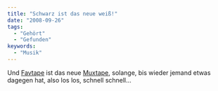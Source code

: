 ```yaml
---
title: "Schwarz ist das neue weiß!"
date: "2008-09-26"
tags:
  - "Gehört"
  - "Gefunden"
keywords:
  - "Musik"
---
```


Und [Favtape](http://favtape.com/) ist das neue [Muxtape](http://muxtape.com/), solange, bis wieder jemand etwas dagegen hat, also los los, schnell schnell…

